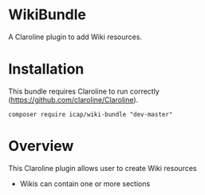 WikiBundle
==========

A Claroline plugin to add Wiki resources.

Installation
============

This bundle requires Claroline to run correctly (https://github.com/claroline/Claroline).

`composer require icap/wiki-bundle "dev-master"`

Overview
========

This Claroline plugin allows user to create Wiki resources
* Wikis can contain one or more sections